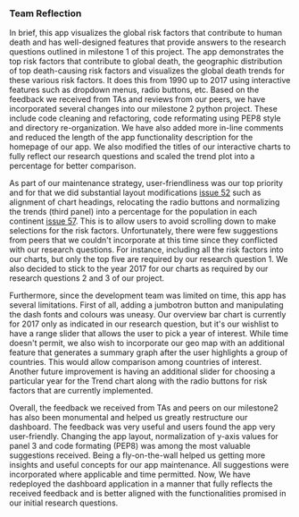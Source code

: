 ### Team Reflection

In brief, this app visualizes the global risk factors that contribute to human death and has well-designed features that provide answers to the research questions outlined in milestone 1 of this project. The app demonstrates the top risk factors that contribute to global death, the geographic distribution of top death-causing risk factors and visualizes the global death trends for these various risk factors. It does this from 1990 up to 2017 using interactive features such as dropdown menus, radio buttons, etc.
Based on the feedback we received from TAs and reviews from our peers, we have incorporated several changes into our milestone 2 python project. These include code cleaning and refactoring, code reformating using PEP8 style and directory re-organization. We have also added more in-line comments and reduced the length of the app functionality description for the homepage of our app. We also modified the titles of our interactive charts to fully reflect our research questions and scaled the trend plot into a percentage for better comparison. 

As part of our maintenance strategy,  user-friendliness was our top priority and for that we did substantial layout modifications [issue 52](https://github.com/UBC-MDS/DSCI_532_Group213_death_by_risk_factors/issues/52) such as alignment of chart headings, relocating the radio buttons and normalizing the trends (third panel) into a percentage for the population in each continent [issue 57](https://github.com/UBC-MDS/DSCI_532_Group213_death_by_risk_factors/issues/57). This is to allow users to avoid scrolling down to make selections for the risk factors.
Unfortunately, there were few suggestions from peers that we couldn't incorporate at this time since they conflicted with our research questions. For instance,  including all the risk factors into our charts, but only the top five are required by our research question 1. We also decided to stick to the year 2017 for our charts as required by our research questions 2 and 3 of our project.

Furthermore, since the development team was limited on time, this app has several limitations. First of all, adding a jumbotron button and manipulating the dash fonts and colours was uneasy. Our overview bar chart is currently for 2017 only as indicated in our research question, but it's our wishlist to have a range slider that allows the user to pick a year of interest.
While time doesn't permit, we also wish to incorporate our geo map with an additional feature that generates a summary graph after the user highlights a group of countries. This would allow comparison among countries of interest. Another future improvement is having an additional slider for choosing a particular year for the Trend chart along with the radio buttons for risk factors that are currently implemented.

Overall, the feedback we received from TAs and peers on our milestone2 has also been monumental and helped us greatly restructure our dashboard. The feedback was very useful and users found the app very user-friendly. Changing the app layout, normalization of y-axis values for panel 3 and code formating (PEP8) was among the most valuable suggestions received. Being a fly-on-the-wall helped us getting more insights and useful concepts for our app maintenance. All suggestions were incorporated where applicable and time permitted. Now, We have redeployed the dashboard application in a manner that fully reflects the received feedback and is better aligned with the functionalities promised in our initial research questions.